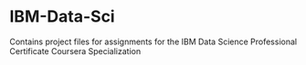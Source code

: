# IBM-Data-Sci
Contains project files for assignments for the IBM Data Science Professional Certificate Coursera Specialization
